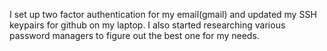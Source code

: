 I set up two factor authentication for my email(gmail) and updated my SSH keypairs for github on my laptop. I also started researching various password managers to figure out the best one for my needs.